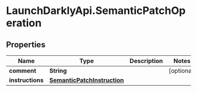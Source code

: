 # LaunchDarklyApi.SemanticPatchOperation

## Properties
Name | Type | Description | Notes
------------ | ------------- | ------------- | -------------
**comment** | **String** |  | [optional] 
**instructions** | [**SemanticPatchInstruction**](SemanticPatchInstruction.md) |  | 


